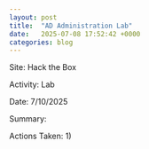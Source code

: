 ```yaml
---
layout: post
title:  "AD Administration Lab"
date:   2025-07-08 17:52:42 +0000
categories: blog
---
```


Site: Hack the Box

Activity: Lab

Date: 7/10/2025

Summary: 

Actions Taken: 
1) 
